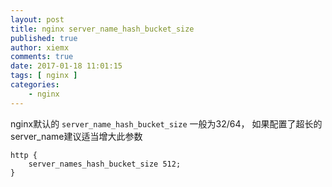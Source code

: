 ```yaml
---
layout: post
title: nginx server_name_hash_bucket_size
published: true
author: xiemx
comments: true
date: 2017-01-18 11:01:15
tags: [ nginx ]
categories:
    - nginx
---
```


nginx默认的 `server_name_hash_bucket_size` 一般为32/64，
如果配置了超长的server_name建议适当增大此参数
```
http {
    server_names_hash_bucket_size 512;
}
```
